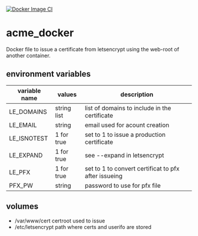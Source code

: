 [![Docker Image CI](https://github.com/hiflohDocker/acme_docker/actions/workflows/build.yml/badge.svg)](https://github.com/hiflohDocker/acme_docker/actions/workflows/build.yml)
# acme_docker
Docker file to issue a certificate from letsencrypt using the web-root of another container.

## environment variables
| variable name | values      | description                                           |
|---------------|-------------|-------------------------------------------------------|
|LE_DOMAINS     | string list | list of domains to include in the certificate         |
|LE_EMAIL       | string      | email used for acount creation                        |
|LE_ISNOTEST    | 1 for true  | set to 1 to issue a production certificate            |
|LE_EXPAND      | 1 for true  | see --expand in letsencrypt                           |
|LE_PFX         | 1 for true  | set to 1 to convert certificat to pfx after issueing  |
|PFX_PW         | string      | password to use for pfx file                          |

## volumes
- /var/www/cert     certroot used to issue
- /etc/letsencrypt  path where certs and userifo are stored
